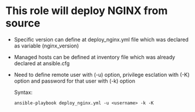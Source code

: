 # This role will deploy NGINX from source

- Specific version can define at deploy_nginx.yml file which was declared as variable (nginx_version)

- Managed hosts can be defined at inventory file which was already declared at ansible.cfg

- Need to define remote user with (-u) option, privilege esclation with (-K) option and password for that user with (-k) option
  
    Syntax:
    
      ansible-playbook deploy_nginx.yml -u <username> -k -K

